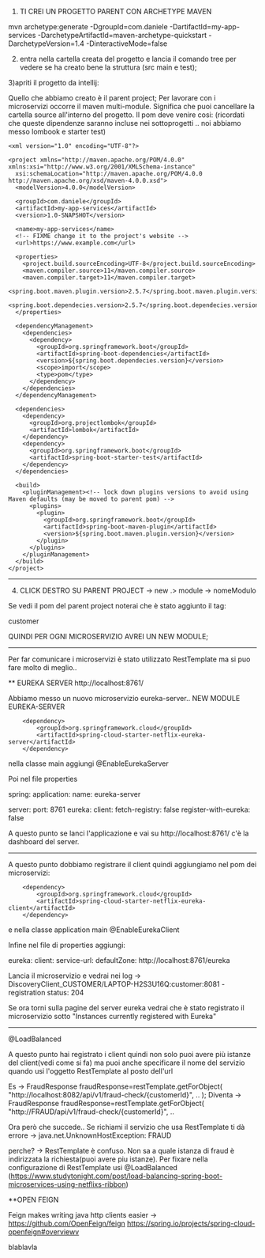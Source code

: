 1) TI CREI UN PROGETTO PARENT CON ARCHETYPE MAVEN

mvn archetype:generate -DgroupId=com.daniele -DartifactId=my-app-services -DarchetypeArtifactId=maven-archetype-quickstart -DarchetypeVersion=1.4 -DinteractiveMode=false

2) entra nella cartella creata del progetto e lancia il comando tree per vedere se ha creato bene la struttura (src main e test);

3)apriti il progetto da intellij:

Quello che abbiamo creato è il parent project;
Per lavorare con i microservizi occorre il maven multi-module.
Significa che puoi cancellare la cartella source all'interno del progetto.
Il pom deve venire cosi: (ricordati che queste dipendenze saranno incluse nei sottoprogetti .. noi abbiamo messo lombook e starter test)

```
<xml version="1.0" encoding="UTF-8"?>

<project xmlns="http://maven.apache.org/POM/4.0.0" xmlns:xsi="http://www.w3.org/2001/XMLSchema-instance"
  xsi:schemaLocation="http://maven.apache.org/POM/4.0.0 http://maven.apache.org/xsd/maven-4.0.0.xsd">
  <modelVersion>4.0.0</modelVersion>

  <groupId>com.daniele</groupId>
  <artifactId>my-app-services</artifactId>
  <version>1.0-SNAPSHOT</version>

  <name>my-app-services</name>
  <!-- FIXME change it to the project's website -->
  <url>https://www.example.com</url>

  <properties>
    <project.build.sourceEncoding>UTF-8</project.build.sourceEncoding>
    <maven.compiler.source>11</maven.compiler.source>
    <maven.compiler.target>11</maven.compiler.target>
    <spring.boot.maven.plugin.version>2.5.7</spring.boot.maven.plugin.version>
    <spring.boot.dependecies.version>2.5.7</spring.boot.dependecies.version>
  </properties>

  <dependencyManagement>
    <dependencies>
      <dependency>
        <groupId>org.springframework.boot</groupId>
        <artifactId>spring-boot-dependencies</artifactId>
        <version>${spring.boot.dependecies.version}</version>
        <scope>import</scope>
        <type>pom</type>
      </dependency>
    </dependencies>
  </dependencyManagement>

  <dependencies>
    <dependency>
      <groupId>org.projectlombok</groupId>
      <artifactId>lombok</artifactId>
    </dependency>
    <dependency>
      <groupId>org.springframework.boot</groupId>
      <artifactId>spring-boot-starter-test</artifactId>
    </dependency>
  </dependencies>

  <build>
    <pluginManagement><!-- lock down plugins versions to avoid using Maven defaults (may be moved to parent pom) -->
      <plugins>
        <plugin>
          <groupId>org.springframework.boot</groupId>
          <artifactId>spring-boot-maven-plugin</artifactId>
          <version>${spring.boot.maven.plugin.version}</version>
        </plugin>
      </plugins>
    </pluginManagement>
  </build>
</project>
```
****
4) CLICK DESTRO SU PARENT PROJECT -> new .> module -> nomeModulo

Se vedi il pom del parent project noterai che è stato aggiunto il tag:

  <modules>
    <module>customer</module>
  </modules>

QUINDI PER OGNI MICROSERVIZIO AVREI UN NEW MODULE;
*************

Per far comunicare i microservizi è stato utilizzato RestTemplate ma si puo fare molto di meglio..

**
EUREKA SERVER   http://localhost:8761/

Abbiamo messo un nuovo microservizio eureka-server.. NEW MODULE EUREKA-SERVER

        <dependency>
            <groupId>org.springframework.cloud</groupId>
            <artifactId>spring-cloud-starter-netflix-eureka-server</artifactId>
        </dependency>

nella classe main aggiungi @EnableEurekaServer

Poi nel file properties

spring:
  application:
    name: eureka-server

server:
  port: 8761
eureka:
  client:
    fetch-registry: false
    register-with-eureka: false

A questo punto se lanci l'applicazione e vai su http://localhost:8761/ c'è la dashboard del server.

****

A questo punto dobbiamo registrare il client quindi aggiungiamo nel pom dei microservizi:

        <dependency>
            <groupId>org.springframework.cloud</groupId>
            <artifactId>spring-cloud-starter-netflix-eureka-client</artifactId>
        </dependency>

e nella classe application  main @EnableEurekaClient

Infine nel file di properties aggiungi:

eureka:
  client:
    service-url:
      defaultZone: http://localhost:8761/eureka

Lancia il microservizio e vedrai nei log -> DiscoveryClient_CUSTOMER/LAPTOP-H2S3U16Q:customer:8081 - registration status: 204

Se ora torni sulla pagine del server eureka vedrai che è stato registrato il microservizio sotto "Instances currently registered with Eureka"

***

@LoadBalanced

A questo punto hai registrato i client quindi non solo puoi avere più istanze del client(vedi come si fa) ma puoi anche specificare
il nome del servizio quando usi l'oggetto RestTemplate al posto dell'url

Es -> FraudResponse fraudResponse=restTemplate.getForObject(
                     "http://localhost:8082/api/v1/fraud-check/{customerId}",
                    ..
             );
       Diventa -> FraudResponse fraudResponse=restTemplate.getForObject(
                                       "http://FRAUD/api/v1/fraud-check/{customerId}",
                                       ..

Ora però che succede..
Se richiami il servizio che usa RestTemplate ti dà errore -> java.net.UnknownHostException: FRAUD

perche? -> RestTemplate è confuso. Non sa a quale istanza di fraud è indirizzata la richiesta(puoi avere piu istanze).
Per fixare nella configurazione di RestTemplate usi @LoadBalanced (https://www.studytonight.com/post/load-balancing-spring-boot-microservices-using-netflixs-ribbon)


**OPEN FEIGN

Feign makes writing java http clients easier -> https://github.com/OpenFeign/feign   https://spring.io/projects/spring-cloud-openfeign#overviewv

blablavla




